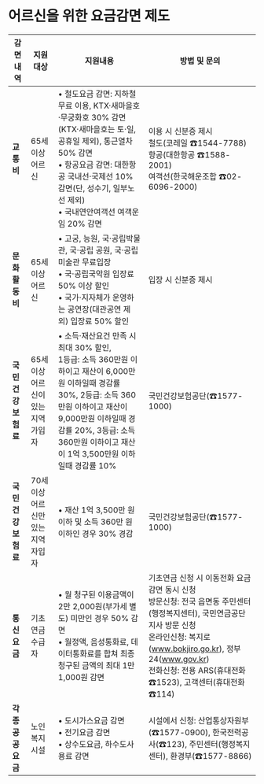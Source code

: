 # 어르신을 위한 요금감면 제도

| 감면내역       | 지원대상                            | 지원내용                                                                                                                                                                                                                                             | 방법 및 문의                                                                                                                                                                                                       |
|----------------|-------------------------------------|------------------------------------------------------------------------------------------------------------------------------------------------------------------------------------------------------------------------------------------------------|--------------------------------------------------------------------------------------------------------------------------------------------------------------------------------------------------------------------|
| **교통비**     | 65세 이상 어르신                    | • 철도요금 감면: 지하철 무료 이용, KTX·새마을호·무궁화호 30% 감면 (KTX·새마을호는 토·일, 공휴일 제외), 통근열차 50% 감면<br>• 항공요금 감면: 대한항공 국내선·국제선 10% 감면(단, 성수기, 일부노선 제외)<br>• 국내연안여객선 여객운임 20% 감면                 | 이용 시 신분증 제시<br>철도(코레일 ☎1544-7788)<br>항공(대한항공 ☎1588-2001)<br>여객선(한국해운조합 ☎02-6096-2000)                                                                                                   |
| **문화활동비** | 65세 이상 어르신                    | • 고궁, 능원, 국·공립박물관, 국·공립 공원, 국·공립미술관 무료입장<br>• 국·공립국악원 입장료 50% 이상 할인<br>• 국가·지자체가 운영하는 공연장(대관공연 제외) 입장료 50% 할인                                                                        | 입장 시 신분증 제시                                                                                                                                                                                              |
| **국민건강보험료** | 65세 이상 어르신이 있는 지역가입자 | • 소득·재산요건 만족 시 최대 30% 할인,<br>1등급: 소득 360만원 이하이고 재산이 6,000만원 이하일때 경감률 30%, 2등급: 소득 360만원 이하이고 재산이 9,000만원 이하일때 경감률 20%, 3등급: 소득 360만원 이하이고 재산이 1억 3,500만원 이하일때 경감률 10%  | 국민건강보험공단(☎1577-1000)
| **국민건강보험료** |70세 이상 어르신만 있는 지역자입자 	|• 재산 1억 3,500만 원 이하 및 소득 360만 원 이하인 경우 30% 경감 | 국민건강보험공단(☎1577-1000)                                                                                                                                                                                    |
| **통신요금**   | 기초연금수급자                       | • 월 청구된 이용금액이 2만 2,000원(부가세 별도) 미만인 경우 50% 감면<br>• 월정액, 음성통화료, 데이터통화료를 합쳐 최종 청구된 금액의 최대 1만 1,000원 감면                                                                                     | 기초연금 신청 시 이동전화 요금 감면 동시 신청<br>방문신청: 전국 읍면동 주민센터(행정복지센터), 국민연금공단 지사 방문 신청<br>온라인신청: 복지로 (www.bokjiro.go.kr), 정부24(www.gov.kr)<br>전화신청: 전용 ARS(휴대전화 ☎1523), 고객센터(휴대전화 ☎114) |
| **각종공공요금** | 노인복지시설                         | • 도시가스요금 감면<br>• 전기요금 감면<br>• 상수도요금, 하수도사용료 감면                                                                                                                                                    | 시설에서 신청: 산업통상자원부(☎1577-0900), 한국전력공사(☎123), 주민센터(행정복지센터), 환경부(☎1577-8866)                                                                                                  |
